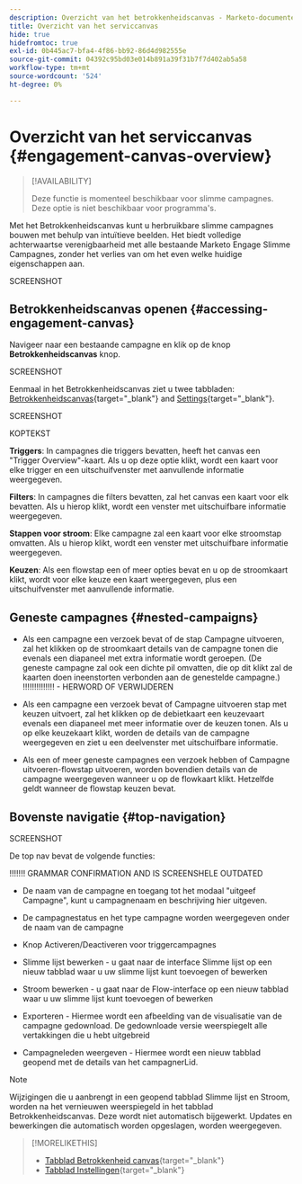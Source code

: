 ```yaml
---
description: Overzicht van het betrokkenheidscanvas - Marketo-documenten - productdocumentatie
title: Overzicht van het serviccanvas
hide: true
hidefromtoc: true
exl-id: 0b445ac7-bfa4-4f86-bb92-86d4d982555e
source-git-commit: 04392c95bd03e014b891a39f31b7f7d402ab5a58
workflow-type: tm+mt
source-wordcount: '524'
ht-degree: 0%

---
```


# Overzicht van het serviccanvas {#engagement-canvas-overview}

>[!AVAILABILITY]
>
>Deze functie is momenteel beschikbaar voor slimme campagnes. Deze optie is niet beschikbaar voor programma&#39;s.

Met het Betrokkenheidscanvas kunt u herbruikbare slimme campagnes bouwen met behulp van intuïtieve beelden. Het biedt volledige achterwaartse verenigbaarheid met alle bestaande Marketo Engage Slimme Campagnes, zonder het verlies van om het even welke huidige eigenschappen aan.

SCREENSHOT

## Betrokkenheidscanvas openen {#accessing-engagement-canvas}

Navigeer naar een bestaande campagne en klik op de knop **Betrokkenheidscanvas** knop.

SCREENSHOT

Eenmaal in het Betrokkenheidscanvas ziet u twee tabbladen: [Betrokkenheidscanvas](/help/marketo/product-docs/core-marketo-concepts/engagement-canvas/engagement-canvas-tab.md){target="_blank"} and [Settings](/help/marketo/product-docs/core-marketo-concepts/engagement-canvas/engagement-canvas-tab.md){target="_blank"}.

SCREENSHOT

KOPTEKST

**Triggers**: In campagnes die triggers bevatten, heeft het canvas een &quot;Trigger Overview&quot;-kaart. Als u op deze optie klikt, wordt een kaart voor elke trigger en een uitschuifvenster met aanvullende informatie weergegeven.

**Filters**: In campagnes die filters bevatten, zal het canvas een kaart voor elk bevatten. Als u hierop klikt, wordt een venster met uitschuifbare informatie weergegeven.

**Stappen voor stroom**: Elke campagne zal een kaart voor elke stroomstap omvatten. Als u hierop klikt, wordt een venster met uitschuifbare informatie weergegeven.

**Keuzen**: Als een flowstap een of meer opties bevat en u op de stroomkaart klikt, wordt voor elke keuze een kaart weergegeven, plus een uitschuifvenster met aanvullende informatie.

## Geneste campagnes {#nested-campaigns}

* Als een campagne een verzoek bevat of de stap Campagne uitvoeren, zal het klikken op de stroomkaart details van de campagne tonen die evenals een diapaneel met extra informatie wordt geroepen. (De geneste campagne zal ook een dichte pil omvatten, die op dit klikt zal de kaarten doen ineenstorten verbonden aan de genestelde campagne.) !!!!!!!!!!!!!! - HERWORD OF VERWIJDEREN

* Als een campagne een verzoek bevat of Campagne uitvoeren stap met keuzen uitvoert, zal het klikken op de debietkaart een keuzevaart evenals een diapaneel met meer informatie over de keuzen tonen. Als u op elke keuzekaart klikt, worden de details van de campagne weergegeven en ziet u een deelvenster met uitschuifbare informatie.

* Als een of meer geneste campagnes een verzoek hebben of Campagne uitvoeren-flowstap uitvoeren, worden bovendien details van de campagne weergegeven wanneer u op de flowkaart klikt. Hetzelfde geldt wanneer de flowstap keuzen bevat.

## Bovenste navigatie {#top-navigation}

SCREENSHOT

De top nav bevat de volgende functies:

!!!!!!! GRAMMAR CONFIRMATION AND IS SCREENSHELE OUTDATED

* De naam van de campagne en toegang tot het modaal &quot;uitgeef Campagne&quot;, kunt u campagnenaam en beschrijving hier uitgeven.

* De campagnestatus en het type campagne worden weergegeven onder de naam van de campagne

* Knop Activeren/Deactiveren voor triggercampagnes

* Slimme lijst bewerken - u gaat naar de interface Slimme lijst op een nieuw tabblad waar u uw slimme lijst kunt toevoegen of bewerken

* Stroom bewerken - u gaat naar de Flow-interface op een nieuw tabblad waar u uw slimme lijst kunt toevoegen of bewerken

* Exporteren - Hiermee wordt een afbeelding van de visualisatie van de campagne gedownload. De gedownloade versie weerspiegelt alle vertakkingen die u hebt uitgebreid

* Campagneleden weergeven - Hiermee wordt een nieuw tabblad geopend met de details van het campagnerLid.

>[!NOTE]
>
>Wijzigingen die u aanbrengt in een geopend tabblad Slimme lijst en Stroom, worden na het vernieuwen weerspiegeld in het tabblad Betrokkenheidscanvas. Deze wordt niet automatisch bijgewerkt. Updates en bewerkingen die automatisch worden opgeslagen, worden weergegeven.

>[!MORELIKETHIS]
>
>* [Tabblad Betrokkenheid canvas](/help/marketo/product-docs/core-marketo-concepts/engagement-canvas/engagement-canvas-tab.md){target="_blank"}
>* [Tabblad Instellingen](/help/marketo/product-docs/core-marketo-concepts/engagement-canvas/settings-tab.md){target="_blank"}
